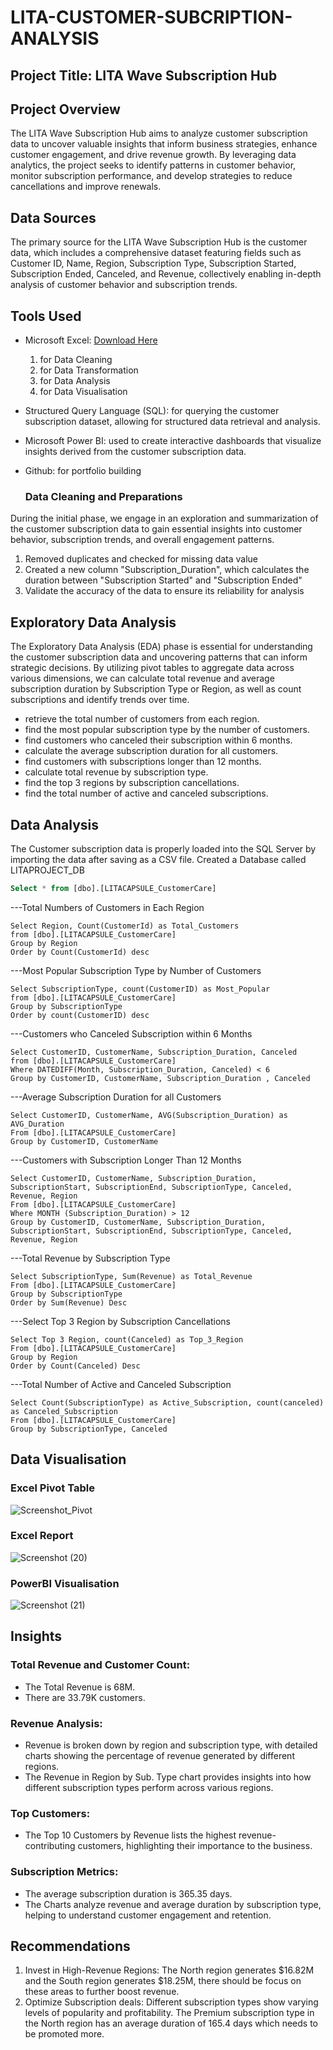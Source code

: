 # LITA-CUSTOMER-SUBCRIPTION-ANALYSIS

## Project Title: LITA Wave Subscription Hub

## Project Overview
The LITA Wave Subscription Hub aims to analyze customer subscription data to uncover valuable insights that inform business strategies, enhance customer engagement, and drive revenue growth. By leveraging data analytics, the project seeks to identify patterns in customer behavior, monitor subscription performance, and develop strategies to reduce cancellations and improve renewals.

## Data Sources
The primary source for the LITA Wave Subscription Hub is the customer data, which includes a comprehensive dataset featuring fields such as Customer ID, Name, Region, Subscription Type, Subscription Started, Subscription Ended, Canceled, and Revenue, collectively enabling in-depth analysis of customer behavior and subscription trends.

## Tools Used
- Microsoft Excel: [Download Here](https://www.microsoft.com)
  1. for Data Cleaning
  2. for  Data Transformation 
  3. for Data Analysis
  4. for Data Visualisation

- Structured Query Language (SQL): for querying the customer subscription dataset, allowing for structured data retrieval and analysis.
- Microsoft Power BI: used to create interactive dashboards that visualize insights derived from the customer subscription data.
- Github: for portfolio building

  ### Data Cleaning and Preparations
 During the initial phase, we engage in an exploration and summarization of the customer subscription data to gain essential insights into customer behavior, subscription trends, and overall engagement patterns.
  1. Removed duplicates and checked for missing data value
  2. Created a new column "Subscription_Duration", which calculates the duration between "Subscription Started" and "Subscription Ended"
  3. Validate the accuracy of the data to ensure its reliability for analysis
  
## Exploratory Data Analysis
The Exploratory Data Analysis (EDA) phase is essential for understanding the customer subscription data and uncovering patterns that can inform strategic decisions. By utilizing pivot tables to aggregate data across various dimensions, we can calculate total revenue and average subscription duration by Subscription Type or Region, as well as count subscriptions and identify trends over time.
- retrieve the total number of customers from each region. 
-  find the most popular subscription type by the number of customers. 
-  find customers who canceled their subscription within 6 months. 
-  calculate the average subscription duration for all customers. 
-  find customers with subscriptions longer than 12 months. 
-  calculate total revenue by subscription type. 
-  find the top 3 regions by subscription cancellations. 
-  find the total number of active and canceled subscriptions.

## Data Analysis
The Customer subscription data is properly loaded into the SQL Server by importing the data after saving as a CSV file. Created a Database called LITAPROJECT_DB
```SQL
Select * from [dbo].[LITACAPSULE_CustomerCare]
```
---Total Numbers of Customers in Each Region
```
Select Region, Count(CustomerId) as Total_Customers
from [dbo].[LITACAPSULE_CustomerCare]
Group by Region
Order by Count(CustomerId) desc
```
---Most Popular Subscription Type by Number of Customers
```
Select SubscriptionType, count(CustomerID) as Most_Popular
from [dbo].[LITACAPSULE_CustomerCare]
Group by SubscriptionType
Order by count(CustomerID) desc
```
---Customers who Canceled Subscription within 6 Months
```
Select CustomerID, CustomerName, Subscription_Duration, Canceled
from [dbo].[LITACAPSULE_CustomerCare]
Where DATEDIFF(Month, Subscription_Duration, Canceled) < 6
Group by CustomerID, CustomerName, Subscription_Duration , Canceled
```
---Average Subscription Duration for all Customers
```
Select CustomerID, CustomerName, AVG(Subscription_Duration) as AVG_Duration
From [dbo].[LITACAPSULE_CustomerCare]
Group by CustomerID, CustomerName
```
---Customers with Subscription Longer Than 12 Months
```
Select CustomerID, CustomerName, Subscription_Duration, SubscriptionStart, SubscriptionEnd, SubscriptionType, Canceled, Revenue, Region
From [dbo].[LITACAPSULE_CustomerCare]
Where MONTH (Subscription_Duration) > 12
Group by CustomerID, CustomerName, Subscription_Duration, SubscriptionStart, SubscriptionEnd, SubscriptionType, Canceled, Revenue, Region
```
---Total Revenue by Subscription Type
```
Select SubscriptionType, Sum(Revenue) as Total_Revenue
From [dbo].[LITACAPSULE_CustomerCare]
Group by SubscriptionType
Order by Sum(Revenue) Desc
```
---Select Top 3 Region by Subscription Cancellations
```
Select Top 3 Region, count(Canceled) as Top_3_Region
From [dbo].[LITACAPSULE_CustomerCare]
Group by Region
Order by Count(Canceled) Desc
```
---Total Number of Active and Canceled Subscription
```
Select Count(SubscriptionType) as Active_Subscription, count(canceled) as Canceled_Subscription
From [dbo].[LITACAPSULE_CustomerCare]
Group by SubscriptionType, Canceled
```

## Data Visualisation

### Excel Pivot Table
![Screenshot_Pivot](https://github.com/user-attachments/assets/2c97286c-fa82-4607-807c-e702c5cec567)

### Excel Report
![Screenshot (20)](https://github.com/user-attachments/assets/3d3cbc0f-a33d-43b8-8710-a5837c75331d)


### PowerBI Visualisation
![Screenshot (21)](https://github.com/user-attachments/assets/f6318250-6480-4e6a-872d-f3c08b4bf761)


## Insights

### Total Revenue and Customer Count:
- The Total Revenue is 68M.
- There are 33.79K customers.
  
### Revenue Analysis:
- Revenue is broken down by region and subscription type, with detailed charts showing the percentage of revenue generated by different regions.
- The Revenue in Region by Sub. Type chart provides insights into how different subscription types perform across various regions.
  
### Top Customers:
- The Top 10 Customers by Revenue lists the highest revenue-contributing customers, highlighting their importance to the business.
  
### Subscription Metrics:
- The average subscription duration is 365.35 days.
- The Charts analyze revenue and average duration by subscription type, helping to understand customer engagement and retention.

## Recommendations
1. Invest in High-Revenue Regions: The North region generates $16.82M and the South region generates $18.25M, there should be focus on these areas to further boost revenue.
2. Optimize Subscription deals: Different subscription types show varying levels of popularity and profitability. The Premium subscription type in the North region has an average duration of 165.4 days which needs to be promoted more.
